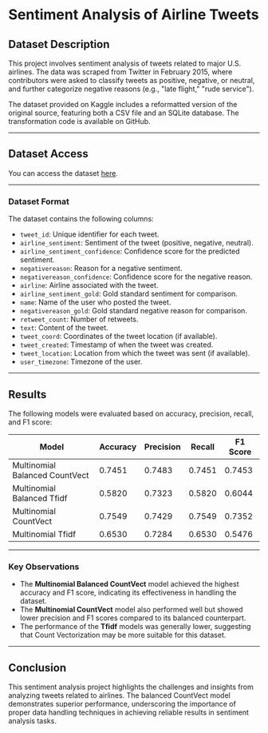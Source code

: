 # Sentiment Analysis of Airline Tweets

## Dataset Description

This project involves sentiment analysis of tweets related to major U.S. airlines. The data was scraped from Twitter in February 2015, where contributors were asked to classify tweets as positive, negative, or neutral, and further categorize negative reasons (e.g., "late flight," "rude service"). 

The dataset provided on Kaggle includes a reformatted version of the original source, featuring both a CSV file and an SQLite database. The transformation code is available on GitHub.

---

## Dataset Access

You can access the dataset [here](https://www.kaggle.com/code/sathishgsmss/sentiment-airline-dataset).

---

### Dataset Format

The dataset contains the following columns:

- `tweet_id`: Unique identifier for each tweet.
- `airline_sentiment`: Sentiment of the tweet (positive, negative, neutral).
- `airline_sentiment_confidence`: Confidence score for the predicted sentiment.
- `negativereason`: Reason for a negative sentiment.
- `negativereason_confidence`: Confidence score for the negative reason.
- `airline`: Airline associated with the tweet.
- `airline_sentiment_gold`: Gold standard sentiment for comparison.
- `name`: Name of the user who posted the tweet.
- `negativereason_gold`: Gold standard negative reason for comparison.
- `retweet_count`: Number of retweets.
- `text`: Content of the tweet.
- `tweet_coord`: Coordinates of the tweet location (if available).
- `tweet_created`: Timestamp of when the tweet was created.
- `tweet_location`: Location from which the tweet was sent (if available).
- `user_timezone`: Timezone of the user.

---

## Results

The following models were evaluated based on accuracy, precision, recall, and F1 score:

| Model                            | Accuracy | Precision | Recall | F1 Score |
|----------------------------------|----------|-----------|--------|----------|
| Multinomial Balanced CountVect   | 0.7451   | 0.7483    | 0.7451 | 0.7453   |
| Multinomial Balanced Tfidf       | 0.5820   | 0.7323    | 0.5820 | 0.6044   |
| Multinomial CountVect            | 0.7549   | 0.7429    | 0.7549 | 0.7352   |
| Multinomial Tfidf                | 0.6530   | 0.7284    | 0.6530 | 0.5476   |

---

### Key Observations

- The **Multinomial Balanced CountVect** model achieved the highest accuracy and F1 score, indicating its effectiveness in handling the dataset.
- The **Multinomial CountVect** model also performed well but showed lower precision and F1 scores compared to its balanced counterpart.
- The performance of the **Tfidf** models was generally lower, suggesting that Count Vectorization may be more suitable for this dataset.

---

## Conclusion

This sentiment analysis project highlights the challenges and insights from analyzing tweets related to airlines. The balanced CountVect model demonstrates superior performance, underscoring the importance of proper data handling techniques in achieving reliable results in sentiment analysis tasks.
